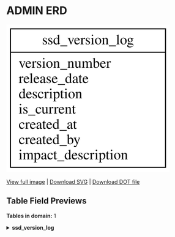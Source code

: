 # ADMIN ERD

![ADMIN ERD](../assets/images/erd_admin.svg)

[View full image](../assets/images/erd_admin.svg)  |  [Download SVG](../assets/images/erd_admin.svg)  |  [Download DOT file](../dot/erd_admin.dot)

## Table Field Previews

**Tables in domain:** 1

<details>
<summary><strong>ssd_version_log</strong></summary>


| Field | Type | Notes |
|-------|------|-------|
| version_number | nvarchar |  |
| release_date | Datetime |  |
| description | nvarchar |  |
| is_current | Bit |  |
| created_at | Datetime |  |
| created_by | nvarchar |  |
| impact_description | nvarchar |  |

</details>

